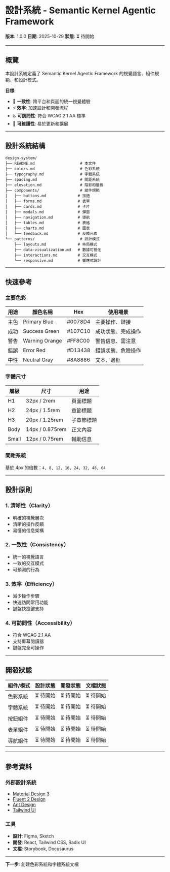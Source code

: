 # 設計系統 - Semantic Kernel Agentic Framework

**版本**: 1.0.0
**日期**: 2025-10-29
**狀態**: ⏳ 待開始

---

## 概覽

本設計系統定義了 Semantic Kernel Agentic Framework 的視覺語言、組件規範、和設計模式。

**目標**:
- 🎨 **一致性**: 跨平台和頁面的統一視覺體驗
- ⚡ **效率**: 加速設計和開發流程
- ♿ **可訪問性**: 符合 WCAG 2.1 AA 標準
- 🔧 **可維護性**: 易於更新和擴展

---

## 設計系統結構

```
design-system/
├── README.md                    # 本文件
├── colors.md                    # 色彩系統
├── typography.md                # 字體系統
├── spacing.md                   # 間距系統
├── elevation.md                 # 陰影和層級
├── components/                  # 組件規範
│   ├── buttons.md              # 按鈕
│   ├── forms.md                # 表單
│   ├── cards.md                # 卡片
│   ├── modals.md               # 彈窗
│   ├── navigation.md           # 導航
│   ├── tables.md               # 表格
│   ├── charts.md               # 圖表
│   └── feedback.md             # 反饋元素
└── patterns/                    # 設計模式
    ├── layouts.md              # 佈局模式
    ├── data-visualization.md   # 數據可視化
    ├── interactions.md         # 交互模式
    └── responsive.md           # 響應式設計
```

---

## 快速參考

### 主要色彩

| 用途 | 顏色名稱 | Hex | 使用場景 |
|------|---------|-----|---------|
| 主色 | Primary Blue | #0078D4 | 主要操作、鏈接 |
| 成功 | Success Green | #107C10 | 成功狀態、完成操作 |
| 警告 | Warning Orange | #FF8C00 | 警告信息、需注意 |
| 錯誤 | Error Red | #D13438 | 錯誤狀態、危險操作 |
| 中性 | Neutral Gray | #8A8886 | 文本、邊框 |

### 字體尺寸

| 層級 | 尺寸 | 用途 |
|------|------|------|
| H1 | 32px / 2rem | 頁面標題 |
| H2 | 24px / 1.5rem | 章節標題 |
| H3 | 20px / 1.25rem | 子章節標題 |
| Body | 14px / 0.875rem | 正文內容 |
| Small | 12px / 0.75rem | 輔助信息 |

### 間距系統

基於 4px 的倍數：`4, 8, 12, 16, 24, 32, 48, 64`

---

## 設計原則

### 1. 清晰性（Clarity）
- 明確的視覺層次
- 清晰的操作反饋
- 易懂的信息架構

### 2. 一致性（Consistency）
- 統一的視覺語言
- 一致的交互模式
- 可預測的行為

### 3. 效率（Efficiency）
- 減少操作步驟
- 快速訪問常用功能
- 鍵盤快捷鍵支持

### 4. 可訪問性（Accessibility）
- 符合 WCAG 2.1 AA
- 支持屏幕閱讀器
- 鍵盤完全可操作

---

## 開發狀態

| 組件/模式 | 設計狀態 | 開發狀態 | 文檔狀態 |
|----------|---------|---------|---------|
| 色彩系統 | ⏳ 待開始 | ⏳ 待開始 | ⏳ 待開始 |
| 字體系統 | ⏳ 待開始 | ⏳ 待開始 | ⏳ 待開始 |
| 按鈕組件 | ⏳ 待開始 | ⏳ 待開始 | ⏳ 待開始 |
| 表單組件 | ⏳ 待開始 | ⏳ 待開始 | ⏳ 待開始 |
| 導航組件 | ⏳ 待開始 | ⏳ 待開始 | ⏳ 待開始 |

---

## 參考資料

### 外部設計系統
- [Material Design 3](https://m3.material.io/)
- [Fluent 2 Design](https://fluent2.microsoft.design/)
- [Ant Design](https://ant.design/)
- [Tailwind UI](https://tailwindui.com/)

### 工具
- **設計**: Figma, Sketch
- **開發**: React, Tailwind CSS, Radix UI
- **文檔**: Storybook, Docusaurus

---

**下一步**: 創建色彩系統和字體系統文檔
